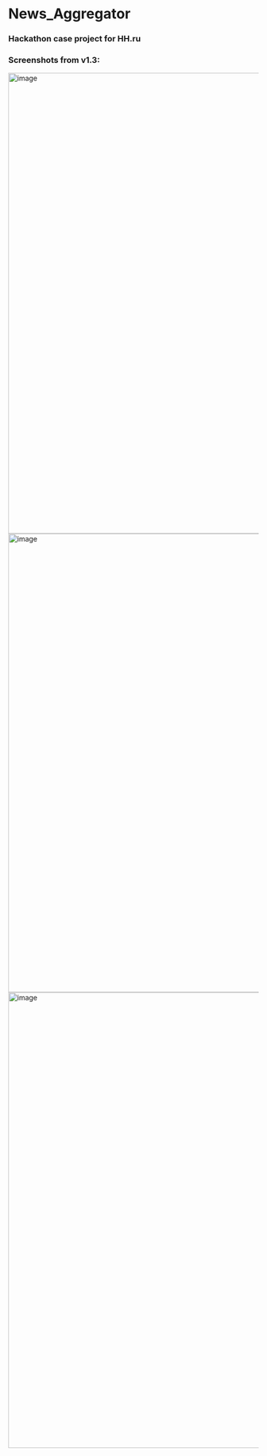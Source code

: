 # News_Aggregator
### Hackathon case project for HH.ru
### Screenshots from v1.3:
<img width="1898" height="927" alt="image" src="https://github.com/user-attachments/assets/cd69a33d-c152-4256-810e-b65be4eeca62" />
<img width="1896" height="923" alt="image" src="https://github.com/user-attachments/assets/ca29a4e0-7f00-4e7d-89eb-1f2c7f93481d" />
<img width="1894" height="917" alt="image" src="https://github.com/user-attachments/assets/70420585-431e-4906-9afb-ebf1c9c17db4" />

